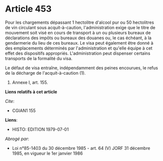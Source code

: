 # Article 453

Pour les chargements dépassant 1 hectolitre d'alcool pur ou 50 hectolitres de vin circulant sous acquit-à-caution,
l'administration exige que le titre de mouvement soit visé en cours de transport à un ou plusieurs bureaux de déclarations
des impôts ou bureaux des douanes ou, le cas échéant, à la gendarmerie du lieu de ces bureaux. Le visa peut également être
donné à des emplacements déterminés par l'administration et qu'elle équipe à cet effet des dispositifs appropriés.
L'administration peut dispenser certains transports de la formalité du visa.

Le défaut de visa entraîne, indépendamment des peines encourues, le refus de la décharge de l'acquit-à-caution (1).

1)  Annexe I, art. 155.

**Liens relatifs à cet article**

_Cite_:

  - CGIAN1 155

**Liens**:

  - HISTO: EDITION 1979-07-01

_Abrogé par_:

  - Loi n°85-1403 du 30 décembre 1985 - art. 64 (V) JORF 31 décembre 1985, en vigueur le 1er janvier 1986
